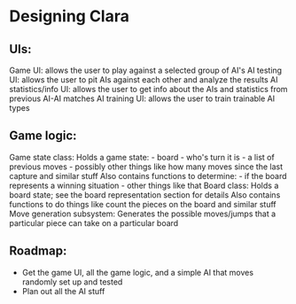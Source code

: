 # Designing Clara

UIs:
----
Game UI: allows the user to play against a selected group of AI's
AI testing UI: allows the user to pit AIs against each other and analyze the results
AI statistics/info UI: allows the user to get info about the AIs and statistics from previous AI-AI matches
AI training UI: allows the user to train trainable AI types

Game logic:
-----------
Game state class: Holds a game state:
		  - board
		  - who's turn it is
		  - a list of previous moves
		  - possibly other things like how many moves since the last capture and similar stuff
		  Also contains functions to determine:
		  - if the board represents a winning situation
		  - other things like that
Board class: Holds a board state; see the board representation section for details
             Also contains functions to do things like count the pieces on the board and similar stuff
Move generation subsystem: Generates the possible moves/jumps that a particular piece can take on a particular board

Roadmap:
--------

- Get the game UI, all the game logic, and a simple AI that moves randomly set up and tested
- Plan out all the AI stuff

